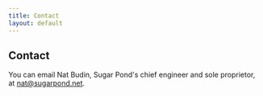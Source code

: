 ```yaml
---
title: Contact
layout: default
---
```


## Contact

You can email Nat Budin, Sugar Pond's chief engineer and sole proprietor, at [nat@sugarpond.net](mailto:nat@sugarpond.net).